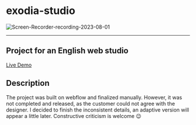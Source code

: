 # exodia-studio
![Screen-Recorder-recording-2023-08-01](https://github.com/annaevil/exodia-studio/assets/91489967/c1c3ed66-aa07-4a67-af12-e2ae7540eda2)
____
## Project for an English web studio
[Live Demo](http://sabaka.net)
## Description
The project was built on webflow and finalized manually. However, it was not completed and released, as the customer could not agree with the designer. 
I decided to finish the inconsistent details, an adaptive version will appear a little later. Constructive criticism is welcome :wink:
